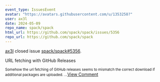 ```yaml
---
event_type: IssuesEvent
avatar: "https://avatars.githubusercontent.com/u/1353258?"
user: ax3l
date: 2024-05-09
repo_name: spack/spack
html_url: https://github.com/spack/spack/issues/5356
repo_url: https://github.com/spack/spack
---
```


<a href='https://github.com/ax3l' target='_blank'>ax3l</a> closed issue <a href='https://github.com/spack/spack/issues/5356' target='_blank'>spack/spack#5356</a>.

<p>URL fetching with GitHub Releases</p><small>Somehow the url fetching of GitHub releases seems to mismatch the correct download if additional packages are uploaded....</small><a href='https://github.com/spack/spack/issues/5356' target='_blank'>View Comment</a>